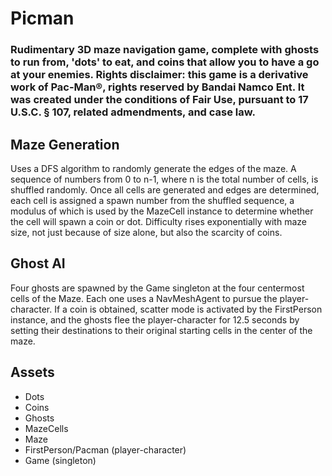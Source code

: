 # Picman
### Rudimentary 3D maze navigation game, complete with ghosts to run from, 'dots' to eat, and coins that allow you to have a go at your enemies. Rights disclaimer: this game is a derivative work of Pac-Man®, rights reserved by Bandai Namco Ent. It was created under the conditions of Fair Use, pursuant to 17 U.S.C. § 107, related admendments, and case law.

## Maze Generation
Uses a DFS algorithm to randomly generate the edges of the maze. A sequence of numbers from 0 to n-1, where n is the total number of cells, is shuffled randomly. Once all cells are generated and edges are determined, each cell is assigned a spawn number from the shuffled sequence, a modulus of which is used by the MazeCell instance to determine whether the cell will spawn a coin or dot. Difficulty rises exponentially with maze size, not just because of size alone, but also the scarcity of coins.

## Ghost AI
Four ghosts are spawned by the Game singleton at the four centermost cells of the Maze. Each one uses a NavMeshAgent to pursue the player-character. If a coin is obtained, scatter mode is activated by the FirstPerson instance, and the ghosts flee the player-character for 12.5 seconds by setting their destinations to their original starting cells in the center of the maze. 

## Assets
* Dots
* Coins
* Ghosts
* MazeCells
* Maze
* FirstPerson/Pacman (player-character)
* Game (singleton)
